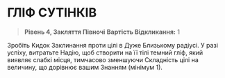 ﻿# ГЛІФ СУТІНКІВ

> **Рівень 4, Закляття Півночі**
> **Вартість Відкликання:** 1

Зробіть Кидок Заклинання проти цілі в Дуже Близькому радіусі. У разі успіху, витратьте Надію, щоб створити на її тілі темний гліф, який виявляє слабкі місця, тимчасово зменшуючи Складність цілі на величину, що дорівнює вашим Знанням (мінімум 1).